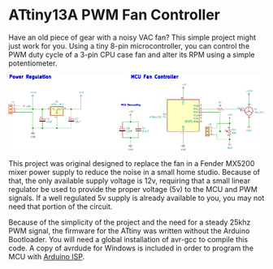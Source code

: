 # ATtiny13A PWM Fan Controller
Have an old piece of gear with a noisy VAC fan? This simple project might just work for you. Using a tiny 8-pin microcontroller, you can control the PWM duty cycle of a 3-pin CPU case fan and alter its RPM using a simple potentiometer.

![Fan Controller Schematic](img/schematic.png)

This project was original designed to replace the fan in a Fender MX5200 mixer power supply to reduce the noise in a small home studio. Because of that, the only available supply voltage is 12v, requiring that a small linear regulator be used to provide the proper voltage (5v) to the MCU and PWM signals. If a well regulated 5v supply is already available to you, you may not need that portion of the circuit.

Because of the simplicity of the project and the need for a steady 25khz PWM signal, the firmware for the ATtiny was written without the Arduino Bootloader. You will need a global installation of avr-gcc to compile this code. A copy of avrdude for Windows is included in order to program the MCU with [Arduino ISP](https://www.arduino.cc/en/tutorial/arduinoISP).
